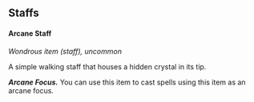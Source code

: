 ## Staffs


#### Arcane Staff
*Wondrous item (staff), uncommon*

A simple walking staff that houses a hidden crystal in its tip.

***Arcane Focus.***
You can use this item to cast spells using this item as an arcane focus.
